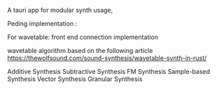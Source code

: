 A tauri app for modular synth usage, 

Peding implementation :

For wavetable: front end connection implementation

wavetable algorithm based on the following article https://thewolfsound.com/sound-synthesis/wavetable-synth-in-rust/

Additive Synthesis
Subtractive Synthesis
FM Synthesis
Sample-based Synthesis
Vector Synthesis
Granular Synthesis

